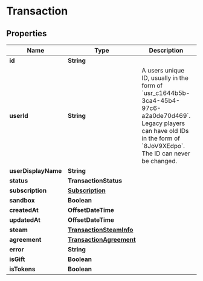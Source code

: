 

# Transaction



## Properties

| Name | Type | Description | Notes |
|------------ | ------------- | ------------- | -------------|
|**id** | **String** |  |  |
|**userId** | **String** | A users unique ID, usually in the form of &#x60;usr_c1644b5b-3ca4-45b4-97c6-a2a0de70d469&#x60;. Legacy players can have old IDs in the form of &#x60;8JoV9XEdpo&#x60;. The ID can never be changed. |  [optional] |
|**userDisplayName** | **String** |  |  [optional] |
|**status** | **TransactionStatus** |  |  |
|**subscription** | [**Subscription**](Subscription.md) |  |  |
|**sandbox** | **Boolean** |  |  |
|**createdAt** | **OffsetDateTime** |  |  |
|**updatedAt** | **OffsetDateTime** |  |  |
|**steam** | [**TransactionSteamInfo**](TransactionSteamInfo.md) |  |  [optional] |
|**agreement** | [**TransactionAgreement**](TransactionAgreement.md) |  |  [optional] |
|**error** | **String** |  |  |
|**isGift** | **Boolean** |  |  [optional] |
|**isTokens** | **Boolean** |  |  [optional] |



